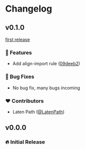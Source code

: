 # Changelog

## v0.1.0

[first release](https://github.com/LatenPath/eslint-plugin-perfectionist-align/commit/09deeb2)

### 🚀 Features

- Add align-import rule ([09deeb2](https://github.com/LatenPath/eslint-plugin-perfectionist-align/commit/09deeb2))

### 🐞 Bug Fixes

- No bug fix, many bugs incoming

### ❤️ Contributors

- Laten Path ([@LatenPath](https://github.com/LatenPath))

## v0.0.0

### 🔥️️ Initial Release
